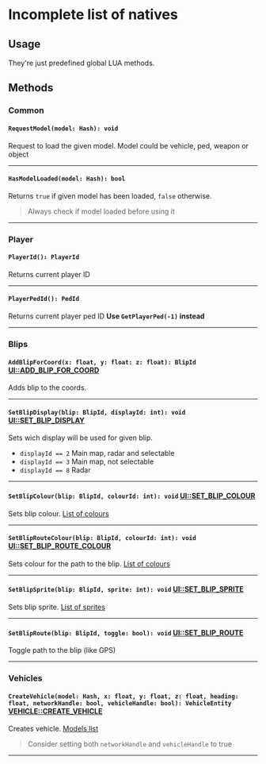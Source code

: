 # Incomplete list of natives


## Usage

They're just predefined global LUA methods.


## Methods

### Common

#### `RequestModel(model: Hash): void`
Request to load the given model. Model could be vehicle, ped, weapon or object

---

#### `HasModelLoaded(model: Hash): bool`
Returns `true` if given model has been loaded, `false` otherwise.

> Always check if model loaded before using it

---


### Player

#### `PlayerId(): PlayerId`
Returns current player ID

---

#### `PlayerPedId(): PedId`
Returns current player ped ID
**Use `GetPlayerPed(-1)` instead**

---


### Blips

#### `AddBlipForCoord(x: float, y: float: z: float): BlipId` [UI::ADD_BLIP_FOR_COORD](http://www.dev-c.com/nativedb/func/info/5a039bb0bca604b6)

Adds blip to the coords.

---

#### `SetBlipDisplay(blip: BlipId, displayId: int): void` [UI::SET_BLIP_DISPLAY](http://www.dev-c.com/nativedb/func/info/9029b2f3da924928)

Sets wich display will be used for given blip.

- `displayId == 2` Main map, radar and selectable
- `displayId == 3` Main map, not selectable
- `displayId == 8` Radar

---

#### `SetBlipColour(blip: BlipId, colourId: int): void` [UI::SET_BLIP_COLOUR](http://www.dev-c.com/nativedb/func/info/03d7fb09e75d6b7e)

Sets blip colour. [List of colours](https://github.com/RiderSx/fr-docs/blob/master/Lists/BlipsColours.png)

---

#### `SetBlipRouteColour(blip: BlipId, colourId: int): void` [UI::SET_BLIP_ROUTE_COLOUR](http://www.dev-c.com/nativedb/func/info/837155cd2f63da09)

Sets colour for the path to the blip. [List of colours](https://github.com/RiderSx/fr-docs/blob/master/Lists/BlipsColours.png)

---

#### `SetBlipSprite(blip: BlipId, sprite: int): void` [UI::SET_BLIP_SPRITE](http://www.dev-c.com/nativedb/func/info/df735600a4696daf)

Sets blip sprite. [List of sprites](https://wiki.gtanet.work/index.php?title=Blips)

---

#### `SetBlipRoute(blip: BlipId, toggle: bool): void` [UI::SET_BLIP_ROUTE](http://www.dev-c.com/nativedb/func/info/4f7d8a9bfb0b43e9)

Toggle path to the blip (like GPS)

---


### Vehicles

#### `CreateVehicle(model: Hash, x: float, y: float, z: float, heading: float, networkHandle: bool, vehicleHandle: bool): VehicleEntity` [VEHICLE::CREATE_VEHICLE](http://www.dev-c.com/nativedb/func/info/af35d0d2583051b0)

Creates vehicle. [Models list](https://wiki.gtanet.work/index.php?title=Vehicle_Models)

> Consider setting both `networkHandle` and `vehicleHandle` to true

---










